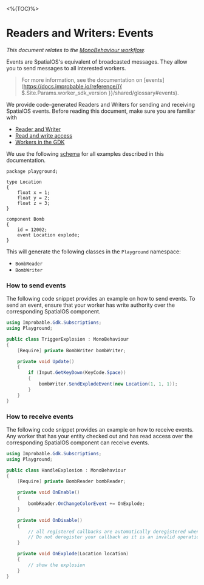 <%(TOC)%>

# Readers and Writers: Events

_This document relates to the [MonoBehaviour workflow]({{.Site.BaseURL}}/workflows/overview#monobehaviour-centric-workflow)._

Events are SpatialOS's equivalent of broadcasted messages. They allow you to send messages to all interested workers.

> For more information, see the documentation on [events](https://docs.improbable.io/reference/{{ $.Site.Params.worker_sdk_version }}/shared/glossary#events).

We provide code-generated Readers and Writers for sending and receiving SpatialOS events. Before reading this document, make sure you are familiar with

* [Reader and Writer]({{.Site.BaseURL}}/workflows/monobehaviour/interaction/reader-writers/overview)
* [Read and write access]({{.Site.BaseURL}}/reference/glossary#authority)
* [Workers in the GDK]({{.Site.BaseURL}}/reference/concepts/worker)

We use the following [schema]({{.Site.BaseURL}}/reference/glossary#schema) for all examples described in this documentation.

```schemalang
package playground;

type Location
{
    float x = 1;
    float y = 2;
    float z = 3;
}

component Bomb
{
    id = 12002;
    event Location explode;
}
```

This will generate the following classes in the `Playground` namespace:

  * `BombReader`
  * `BombWriter`

### How to send events

The following code snippet provides an example on how to send events. To send an event,  ensure that your worker has write authority over the corresponding SpatialOS component.

```csharp
using Improbable.Gdk.Subscriptions;
using Playground;

public class TriggerExplosion : MonoBehaviour
{
	[Require] private BombWriter bombWriter;

	private void Update()
	{
    	if (Input.GetKeyDown(KeyCode.Space))
    	{
        	bombWriter.SendExplodeEvent(new Location(1, 1, 1));
    	}
	}
}
```

### How to receive events

The following code snippet provides an example on how to receive events. Any worker that has your entity checked out and has read access over the corresponding SpatialOS component can receive events.

```csharp
using Improbable.Gdk.Subscriptions;
using Playground;

public class HandleExplosion : MonoBehaviour
{
	[Require] private BombReader bombReader;

	private void OnEnable()
	{
    	bombReader.OnChangeColorEvent += OnExplode;
	}

	private void OnDisable()
	{
    	// all registered callbacks are automatically deregistered when this script is disabled.
    	// Do not deregister your callback as it is an invalid operation.
	}

	private void OnExplode(Location location)
	{
    	// show the explosion
	}
}
```
